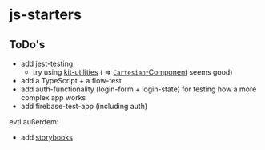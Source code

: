 # js-starters

## ToDo's
* add jest-testing
    * try using [kit-utilities](https://github.com/c8r/kit) ( => [`Cartesian`-Component](https://github.com/c8r/kit#cartesian) seems good)
* add a TypeScript + a flow-test
* add auth-functionality (login-form + login-state) for testing how a more complex app works
* add firebase-test-app (including auth)

evtl außerdem:
* add [storybooks](https://github.com/storybooks/storybook)
